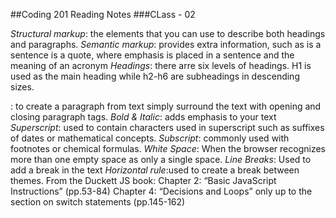##Coding 201 Reading Notes
###CLass - 02 
 
_Structural markup_: the elements that you can use to describe both headings and paragraphs.
_Semantic markup_: provides extra information, such as is a sentence is a quote, where emphasis is placed in a sentence and the meaning of an acronym
_Headings_: there arre six levels of headings. H1 is used as the main heading while h2-h6 are subheadings in descending sizes.
_<p>_: to create a paragraph from text simply surround the text with opening and closing paragraph tags.
_Bold & Italic_: adds emphasis to your text
_Superscript_: used to contain characters used in superscript such as suffixes of dates or mathematical concepts. 
_Subscript_: commonly used with footnotes or chemical formulas.
_White Space_: When the browser recognizes more than one empty space as only a single space.
_Line Breaks_: Used to add a break in the text
_Horizontal rule_:used to create a break between themes.
From the Duckett JS book:
Chapter 2: “Basic JavaScript Instructions” (pp.53-84)
Chapter 4: “Decisions and Loops” only up to the section on switch statements (pp.145-162)
 
 
 
 
 
 
 
 
 



